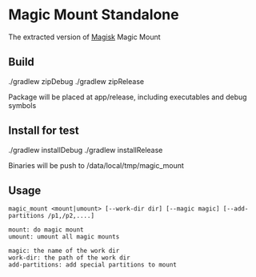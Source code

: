 # Magic Mount Standalone

The extracted version of [Magisk](https://github.com/topjohnwu/Magisk) Magic Mount

## Build

./gradlew zipDebug
./gradlew zipRelease

Package will be placed at app/release, including executables and debug symbols

## Install for test

./gradlew installDebug
./gradlew installRelease

Binaries will be push to /data/local/tmp/magic_mount

## Usage

```shell
magic_mount <mount|umount> [--work-dir dir] [--magic magic] [--add-partitions /p1,/p2,....]

mount: do magic mount
umount: umount all magic mounts

magic: the name of the work dir
work-dir: the path of the work dir
add-partitions: add special partitions to mount
```
